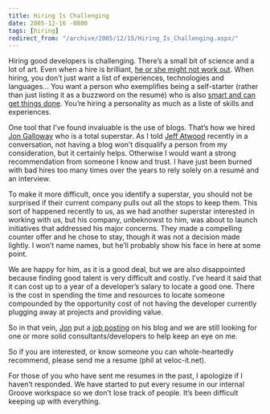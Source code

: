 ```yaml
---
title: Hiring Is Challenging
date: 2005-12-16 -0800
tags: [hiring]
redirect_from: "/archive/2005/12/15/Hiring_Is_Challenging.aspx/"
---
```


Hiring good developers is challenging. There’s a small bit of science and a lot of art. Even when a hire is brilliant, [he or she might not work out](https://haacked.com/archive/2005/12/16/ya-gotta-be-a-bit-macguyver.aspx/). When hiring, you don’t just want a list of experiences, technologies and languages... You want a person who exemplifies being a self-starter
(rather than just listing it as a buzzword on the resumé) who is also [smart and can get things
done](http://www.joelonsoftware.com/articles/fog0000000073.html). You’re hiring a personality as much as a liste of skills and experiences.

One tool that I’ve found invaluable is the use of blogs. That’s how we hired [Jon Galloway](http://weblogs.asp.net/jgalloway/) who is a total superstar. As I told [Jeff Atwood](http://codinghorror.com/blog/) recently in a conversation, not having a blog won’t disqualify a person from my consideration, but it certainly helps. Otherwise I would want a strong recommendation from someone I know and trust. I have just been burned with bad hires too many times over the years to rely solely on a resumé and an interview.

To make it more difficult, once you identify a superstar, you should not be surprised if their current company pulls out all the stops to keep them. This sort of happened recently to us, as we had another superstar interested in working with us, but his company, unbeknowst to him, was about to launch initiatives that addressed his major concerns. They made a compelling counter offer and he chose to stay, though it was not a decision made lightly. I won’t name names, but he’ll probably show his
face in here at some point.

We are happy for him, as it is a good deal, but we are also disappointed because finding good talent is very difficult and costly. I’ve heard it said that it can cost up to a year of a developer’s salary to locate a good one. There is the cost in spending the time and resources to locate someone compounded by the opportunity cost of not having the developer
currently plugging away at projects and providing value.

So in that vein, [Jon](http://weblogs.asp.net/jgalloway/) put a [job posting](http://weblogs.asp.net/jgalloway/archive/2005/11/26/431591.aspx) on his blog and we are still looking for one or more solid consultants/developers to help keep an eye on me.

So if you are interested, or know someone you can whole-heartedly recommend, please send me a resume (phil at veloc-it.net).

For those of you who have sent me resumes in the past, I apologize if I haven’t responded. We have started to put every resume in our internal Groove workspace so we don’t lose track of people. It’s been difficult keeping up with everything.
